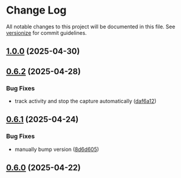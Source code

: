 # Change Log

All notable changes to this project will be documented in this file. See [versionize](https://github.com/versionize/versionize) for commit guidelines.

<a name="1.0.0"></a>
## [1.0.0](https://www.github.com/OpenCommissioning/OC_TcPnScanner/releases/tag/v1.0.0) (2025-04-30)

<a name="0.6.2"></a>
## [0.6.2](https://www.github.com/OpenCommissioning/OC_TcPnScanner/releases/tag/v0.6.2) (2025-04-28)

### Bug Fixes

* track activity and stop the capture automatically ([daf6a12](https://www.github.com/OpenCommissioning/OC_TcPnScanner/commit/daf6a123e583185619b542930ee01a89048165ec))

<a name="0.6.1"></a>
## [0.6.1](https://www.github.com/OpenCommissioning/OC_TcPnScanner/releases/tag/v0.6.1) (2025-04-24)

### Bug Fixes

* manually bump version ([8d6d605](https://www.github.com/OpenCommissioning/OC_TcPnScanner/commit/8d6d605bcc09f6d348812fbab37c6dedac44db65))

<a name="0.6.0"></a>
## [0.6.0](https://www.github.com/OpenCommissioning/OC_TcPnScanner/releases/tag/v0.6.0) (2025-04-22)

